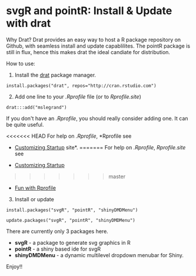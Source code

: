 # svgR and pointR: Install & Update with drat

Why Drat? Drat provides an easy way to host a R package repository on Github, with seamless install and update capablilites. 
The pointR package is still in flux, hence this makes drat the ideal candiate for distribution.

How to use:

1. Install  the [drat](http://eddelbuettel.github.io/drat/) package manager.

```
install.packages("drat", repos="http://cran.rstudio.com")
```
2.  Add one line to your *.Rprofile* file (or to *Rprofile.site*) 

```
drat:::add("mslegrand")
```
If you don't have an *.Rprofile*, you should really consider adding one. It can be quite useful. 

<<<<<<< HEAD
For help on *.Rprofile*, *Rprofile see

- [Customizing Startup](http://www.statmethods.net/interface/customizing.html) site*.
=======
For help on *.Rprofile*, *Rprofile.site* see

- [Customizing Startup](http://www.statmethods.net/interface/customizing.html) 
>>>>>>> master
- [Fun with Rprofile](https://www.r-bloggers.com/fun-with-rprofile-and-customizing-r-startup/)

3. Install or update 

```
install.packages("svgR", "pointR", "shinyDMDMenu")
```

```
update.packages("svgR", "pointR", "shinyDMDMenu")
```

There are currently only 3 packages here. 

- **svgR** - a package to generate svg graphics in R
- **pointR** - a shiny based ide for svgR
- **shinyDMDMenu** - a dynamic multilevel dropdown menubar for Shiny. 

Enjoy!!
